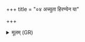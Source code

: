 +++
title = "०४ अच्युता हिरण्येन या"

+++
<details><summary>मूलम् (GR)</summary>

अच्युता हिरण्येन  
या सत्ये अधितिष्ठति ।  
तस्यास् ते विश्वधायसो  
विषदूषणम् उद् भरे ॥
</details>